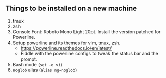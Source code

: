 ## Things to be installed on a new machine
1. tmux
2. zsh
3. Console Font: Roboto Mono Light 20pt. Install the version patched for Powerline.
4. Setup powerline and its themes for vim, tmux, zsh.
    - https://powerline.readthedocs.io/en/latest/
    - Fiddle with the powerline configs to tweak the status bar and the prompt.
5. Bash mode (`set -o vi`)
6. `noglob` alias (`alias ng=noglob`)
